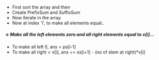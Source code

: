 * First sort the array and then
* Create PrefixSum and SuffixSum
* Now iterate in the array
* Now at index 'i',  to make all elements equal..
##### -> Make all the left elements zero and all right elements equal to v[i]...
* To make all left 0,  ans = ps[i-1]
* To make all right = v[i], ans += ss[i+1] - (no of elem at right)*v[i]
​